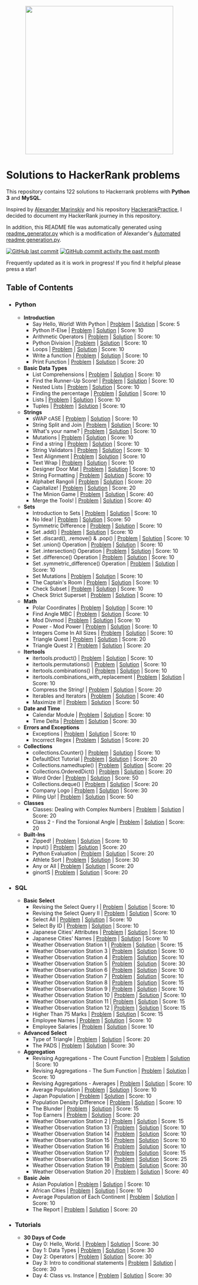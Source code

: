 <p align="center"><a href="https://www.hackerrank.com/itroulli"><img src="https://i0.wp.com/gradsingames.com/wp-content/uploads/2016/05/856771_668224053197841_1943699009_o.png" width="400"></a></p>

# Solutions to HackerRank problems
This repository contains 122 solutions to Hackerrank problems with **Python 3** and **MySQL**.

Inspired by [Alexander Marinskiy](https://github.com/marinskiy) and his repository [HackerankPractice](https://github.com/marinskiy/HackerrankPractice), I decided to document my HackerRank journey in this repository.

In addition, this README file was automatically generated using [readme_generator.py](https://github.com/itroulli/HackerRank/blob/master/readme_generator.py) which is a modification of Alexander's [Automated readme generation.py](https://github.com/marinskiy/HackerrankPractice/blob/master/Automated%20readme%20generation.py).

[![GitHub last commit](https://img.shields.io/github/last-commit/itroulli/HackerRank.svg)](https://github.com/itroulli/HackerRank) 
[![GitHub commit activity the past month](https://img.shields.io/github/commit-activity/m/itroulli/HackerRank.svg)](https://github.com/itroulli/HackerRank)

Frequently updated as it is work in progress! If you find it helpful please press a star!

## Table of Contents

- ### Python

    - **Introduction**
        - Say Hello, World! With Python | [Problem](https://www.hackerrank.com/challenges/py-hello-world/problem) | [Solution](https://github.com/itroulli/HackerRank/blob/master/Python/Introduction/001-Say_Hello_World_with_Python.py) | Score: 5
        - Python If-Else | [Problem](https://www.hackerrank.com/challenges/py-if-else/problem) | [Solution](https://github.com/itroulli/HackerRank/blob/master/Python/Introduction/002-Python_If-Else.py) | Score: 10
        - Arithmetic Operators | [Problem](https://www.hackerrank.com/challenges/python-arithmetic-operators/submissions/code/70402456) | [Solution](https://github.com/itroulli/HackerRank/blob/master/Python/Introduction/003-Arithmetic_Operators.py) | Score: 10
        - Python Division | [Problem](https://www.hackerrank.com/challenges/python-division/problem) | [Solution](https://github.com/itroulli/HackerRank/blob/master/Python/Introduction/004-Python_Division.py) | Score: 10
        - Loops | [Problem](https://www.hackerrank.com/challenges/python-loops/problem) | [Solution](https://github.com/itroulli/HackerRank/blob/master/Python/Introduction/005-Loops.py) | Score: 10
        - Write a function | [Problem](https://www.hackerrank.com/challenges/write-a-function/problem) | [Solution](https://github.com/itroulli/HackerRank/blob/master/Python/Introduction/006-Write_a_function.py) | Score: 10
        - Print Function | [Problem](https://www.hackerrank.com/challenges/python-print/problem) | [Solution](https://github.com/itroulli/HackerRank/blob/master/Python/Introduction/007-Print_function.py) | Score: 20
    - **Basic Data Types**
        - List Comprehensions | [Problem](https://www.hackerrank.com/challenges/list-comprehensions/problem) | [Solution](https://github.com/itroulli/HackerRank/blob/master/Python/Basic_Data_Types/001-list_comprehensions.py) | Score: 10
        - Find the Runner-Up Score! | [Problem](https://www.hackerrank.com/challenges/find-second-maximum-number-in-a-list/problem) | [Solution](https://github.com/itroulli/HackerRank/blob/master/Python/Basic_Data_Types/002-find_the_runner-up_score.py) | Score: 10
        - Nested Lists | [Problem](https://www.hackerrank.com/challenges/nested-list/problem) | [Solution](https://github.com/itroulli/HackerRank/blob/master/Python/Basic_Data_Types/003-nested_lists.py) | Score: 10
        - Finding the percentage | [Problem](https://www.hackerrank.com/challenges/finding-the-percentage/problem) | [Solution](https://github.com/itroulli/HackerRank/blob/master/Python/Basic_Data_Types/004-finding_the_percentage.py) | Score: 10
        - Lists | [Problem](https://www.hackerrank.com/challenges/python-lists/problem) | [Solution](https://github.com/itroulli/HackerRank/blob/master/Python/Basic_Data_Types/005-lists.py) | Score: 10
        - Tuples | [Problem](https://www.hackerrank.com/challenges/python-tuples/problem) | [Solution](https://github.com/itroulli/HackerRank/blob/master/Python/Basic_Data_Types/006-tuples.py) | Score: 10
    - **Strings**
        - sWAP cASE | [Problem](https://www.hackerrank.com/challenges/swap-case/problem) | [Solution](https://github.com/itroulli/HackerRank/blob/master/Python/Strings/001-swap_case.py) | Score: 10
        - String Split and Join | [Problem](https://www.hackerrank.com/challenges/python-string-split-and-join/problem) | [Solution](https://github.com/itroulli/HackerRank/blob/master/Python/Strings/002-string_split_and_join.py) | Score: 10
        - What's your name? | [Problem](https://www.hackerrank.com/challenges/whats-your-name/problem) | [Solution](https://github.com/itroulli/HackerRank/blob/master/Python/Strings/002-what_is_your_name.py) | Score: 10
        - Mutations | [Problem](https://www.hackerrank.com/challenges/python-mutations/problem) | [Solution](https://github.com/itroulli/HackerRank/blob/master/Python/Strings/003-mutations.py) | Score: 10
        - Find a string | [Problem](https://www.hackerrank.com/challenges/find-a-string/problem) | [Solution](https://github.com/itroulli/HackerRank/blob/master/Python/Strings/005-find_a_string.py) | Score: 10
        - String Validators | [Problem](https://www.hackerrank.com/challenges/string-validators/problem) | [Solution](https://github.com/itroulli/HackerRank/blob/master/Python/Strings/006-string_validators.py) | Score: 10
        - Text Alignment | [Problem](https://www.hackerrank.com/challenges/text-alignment/problem) | [Solution](https://github.com/itroulli/HackerRank/blob/master/Python/Strings/007-text_alignment.py) | Score: 10
        - Text Wrap | [Problem](https://www.hackerrank.com/challenges/text-wrap/problem) | [Solution](https://github.com/itroulli/HackerRank/blob/master/Python/Strings/008-text_wrap.py) | Score: 10
        - Designer Door Mat | [Problem](https://www.hackerrank.com/challenges/designer-door-mat/problem) | [Solution](https://github.com/itroulli/HackerRank/blob/master/Python/Strings/009-designer_door_mat.py) | Score: 10
        - String Formatting | [Problem](https://www.hackerrank.com/challenges/python-string-formatting/problem) | [Solution](https://github.com/itroulli/HackerRank/blob/master/Python/Strings/010-string_formatting.py) | Score: 10
        - Alphabet Rangoli | [Problem](https://www.hackerrank.com/challenges/alphabet-rangoli/problem) | [Solution](https://github.com/itroulli/HackerRank/blob/master/Python/Strings/011-alphabet_rangoli.py) | Score: 20
        - Capitalize! | [Problem](https://www.hackerrank.com/challenges/capitalize/problem) | [Solution](https://github.com/itroulli/HackerRank/blob/master/Python/Strings/012-capitalize!.py) | Score: 20
        - The Minion Game | [Problem](https://www.hackerrank.com/challenges/the-minion-game/problem) | [Solution](https://github.com/itroulli/HackerRank/blob/master/Python/Strings/013-the_minion_game.py) | Score: 40
        - Merge the Tools! | [Problem](https://www.hackerrank.com/challenges/merge-the-tools/problem) | [Solution](https://github.com/itroulli/HackerRank/blob/master/Python/Strings/014-merge_the_tools.py) | Score: 40
    - **Sets**
        - Introduction to Sets | [Problem](https://www.hackerrank.com/challenges/py-introduction-to-sets/problem) | [Solution](https://github.com/itroulli/HackerRank/blob/master/Python/Sets/001-introduction_to_sets.py) | Score: 10
        - No Idea! | [Problem](https://www.hackerrank.com/challenges/no-idea/problem) | [Solution](https://github.com/itroulli/HackerRank/blob/master/Python/Sets/002-no_idea.py) | Score: 50
        - Symmetric Difference | [Problem](https://www.hackerrank.com/challenges/symmetric-difference/problem) | [Solution](https://github.com/itroulli/HackerRank/blob/master/Python/Sets/003-symmetric_difference.py) | Score: 10
        - Set .add() | [Problem](https://www.hackerrank.com/challenges/py-set-add/problem) | [Solution](https://github.com/itroulli/HackerRank/blob/master/Python/Sets/004-set_add.py) | Score: 10
        - Set .discard(), .remove() & .pop() | [Problem](Problem:) | [Solution](https://github.com/itroulli/HackerRank/blob/master/Python/Sets/005-set_discard_remove_pop.py) | Score: 10
        - Set .union() Operation | [Problem](https://www.hackerrank.com/challenges/py-set-union/problem) | [Solution](https://github.com/itroulli/HackerRank/blob/master/Python/Sets/006-set_union_operation.py) | Score: 10
        - Set .intersection() Operation | [Problem](https://www.hackerrank.com/challenges/py-set-intersection-operation/problem) | [Solution](https://github.com/itroulli/HackerRank/blob/master/Python/Sets/007-set_intersection_operation.py) | Score: 10
        - Set .difference() Operation | [Problem](https://www.hackerrank.com/challenges/py-set-difference-operation/problem) | [Solution](https://github.com/itroulli/HackerRank/blob/master/Python/Sets/008-set_difference_operation.py) | Score: 10
        - Set .symmetric_difference() Operation | [Problem](https://www.hackerrank.com/challenges/py-set-symmetric-difference-operation/problem) | [Solution](https://github.com/itroulli/HackerRank/blob/master/Python/Sets/009-set_symmetric_difference_operation.py) | Score: 10
        - Set Mutations | [Problem](https://www.hackerrank.com/challenges/py-set-mutations/problem) | [Solution](https://github.com/itroulli/HackerRank/blob/master/Python/Sets/010-set_mutations.py) | Score: 10
        - The Captain's Room | [Problem](https://www.hackerrank.com/challenges/py-the-captains-room/problem) | [Solution](https://github.com/itroulli/HackerRank/blob/master/Python/Sets/011-the_captains_room.py) | Score: 10
        - Check Subset | [Problem](https://www.hackerrank.com/challenges/py-check-subset/problem) | [Solution](https://github.com/itroulli/HackerRank/blob/master/Python/Sets/012-check_subset.py) | Score: 10
        - Check Strict Superset | [Problem](https://www.hackerrank.com/challenges/py-check-strict-superset/problem) | [Solution](https://github.com/itroulli/HackerRank/blob/master/Python/Sets/013-check_strict_superset.py) | Score: 10
    - **Math**
        - Polar Coordinates | [Problem](https://www.hackerrank.com/challenges/polar-coordinates/problem) | [Solution](https://github.com/itroulli/HackerRank/blob/master/Python/Math/001-polar_coordinates.py) | Score: 10
        - Find Angle MBC | [Problem](https://www.hackerrank.com/challenges/find-angle/problem) | [Solution](https://github.com/itroulli/HackerRank/blob/master/Python/Math/002-find_angle_mbc.py) | Score: 10
        - Mod Divmod | [Problem](https://www.hackerrank.com/challenges/python-mod-divmod/problem) | [Solution](https://github.com/itroulli/HackerRank/blob/master/Python/Math/003-mod_divmod.py) | Score: 10
        - Power - Mod Power | [Problem](https://www.hackerrank.com/challenges/python-power-mod-power/problem) | [Solution](https://github.com/itroulli/HackerRank/blob/master/Python/Math/004-power_mod_power.py) | Score: 10
        - Integers Come In All Sizes | [Problem](https://www.hackerrank.com/challenges/python-integers-come-in-all-sizes/problem) | [Solution](https://github.com/itroulli/HackerRank/blob/master/Python/Math/005-integers_come_in_all_sizes.py) | Score: 10
        - Triangle Quest | [Problem](https://www.hackerrank.com/challenges/python-quest-1/problem) | [Solution](https://github.com/itroulli/HackerRank/blob/master/Python/Math/006-triangle_quest.py) | Score: 20
        - Triangle Quest 2 | [Problem](https://www.hackerrank.com/challenges/triangle-quest-2/problem) | [Solution](https://github.com/itroulli/HackerRank/blob/master/Python/Math/007-triangle_quest_2.py) | Score: 20
    - **Itertools**
        - itertools.product() | [Problem](https://www.hackerrank.com/challenges/itertools-product/problem) | [Solution](https://github.com/itroulli/HackerRank/blob/master/Python/Itertools/001-itertools_product.py) | Score: 10
        - itertools.permutations() | [Problem](https://www.hackerrank.com/challenges/itertools-permutations/problem) | [Solution](https://github.com/itroulli/HackerRank/blob/master/Python/Itertools/002-itertools_permutations.py) | Score: 10
        - itertools.combinations() | [Problem](https://www.hackerrank.com/challenges/itertools-combinations/problem) | [Solution](https://github.com/itroulli/HackerRank/blob/master/Python/Itertools/003-itertools_combinations.py) | Score: 10
        - itertools.combinations_with_replacement | [Problem](https://www.hackerrank.com/challenges/itertools-combinations-with-replacement/problem) | [Solution](https://github.com/itroulli/HackerRank/blob/master/Python/Itertools/004-itertools_combinations_with_replacement.py) | Score: 10
        - Compress the String! | [Problem](https://www.hackerrank.com/challenges/compress-the-string/problem) | [Solution](https://github.com/itroulli/HackerRank/blob/master/Python/Itertools/005-compress_the_string.py) | Score: 20
        - Iterables and Iterators | [Problem](https://www.hackerrank.com/challenges/iterables-and-iterators/problem) | [Solution](https://github.com/itroulli/HackerRank/blob/master/Python/Itertools/006-iterables_and_iterators.py) | Score: 40
        - Maximize it! | [Problem](https://www.hackerrank.com/challenges/maximize-it/problem) | [Solution](https://github.com/itroulli/HackerRank/blob/master/Python/Itertools/007-maximize_it.py) | Score: 50
    - **Date and Time**
        - Calendar Module | [Problem](https://www.hackerrank.com/challenges/calendar-module/problem) | [Solution](https://github.com/itroulli/HackerRank/blob/master/Python/Date_and_Time/001-calendar_module.py) | Score: 10
        - Time Delta | [Problem](https://www.hackerrank.com/challenges/python-time-delta/problem) | [Solution](https://github.com/itroulli/HackerRank/blob/master/Python/Date_and_Time/002-time_delta.py) | Score: 30
    - **Errors and Exceptions**
        - Exceptions | [Problem](https://www.hackerrank.com/challenges/exceptions/problem) | [Solution](https://github.com/itroulli/HackerRank/blob/master/Python/Errors_and_Exceptions/001-exceptions.py) | Score: 10
        - Incorrect Regex | [Problem](https://www.hackerrank.com/challenges/incorrect-regex/problem) | [Solution](https://github.com/itroulli/HackerRank/blob/master/Python/Errors_and_Exceptions/002-incorrect_regex.py) | Score: 20
    - **Collections**
        - collections.Counter() | [Problem](https://www.hackerrank.com/challenges/collections-counter/problem) | [Solution](https://github.com/itroulli/HackerRank/blob/master/Python/Collections/001-collections_counter.py) | Score: 10
        - DefaultDict Tutorial | [Problem](https://www.hackerrank.com/challenges/defaultdict-tutorial/problem) | [Solution](https://github.com/itroulli/HackerRank/blob/master/Python/Collections/002-defaultdict_tutorial.py) | Score: 20
        - Collections.namedtuple() | [Problem](https://www.hackerrank.com/challenges/py-collections-namedtuple/problem) | [Solution](https://github.com/itroulli/HackerRank/blob/master/Python/Collections/003-collections_namedtuple.py) | Score: 20
        - Collections.OrderedDict() | [Problem](https://www.hackerrank.com/challenges/py-collections-ordereddict/problem) | [Solution](https://github.com/itroulli/HackerRank/blob/master/Python/Collections/004-collections_ordereddict.py) | Score: 20
        - Word Order | [Problem](https://www.hackerrank.com/challenges/word-order/problem) | [Solution](https://github.com/itroulli/HackerRank/blob/master/Python/Collections/005-word_order.py) | Score: 50
        - Collections.deque() | [Problem](https://www.hackerrank.com/challenges/py-collections-deque/problem) | [Solution](https://github.com/itroulli/HackerRank/blob/master/Python/Collections/006-collections_deque.py) | Score: 20
        - Company Logo | [Problem](https://www.hackerrank.com/challenges/most-commons/problem) | [Solution](https://github.com/itroulli/HackerRank/blob/master/Python/Collections/007-company_logo.py) | Score: 30
        - Piling Up! | [Problem](https://www.hackerrank.com/challenges/piling-up/problem) | [Solution](https://github.com/itroulli/HackerRank/blob/master/Python/Collections/008-piling_up.py) | Score: 50
    - **Classes**
        - Classes: Dealing with Complex Numbers | [Problem](https://www.hackerrank.com/challenges/class-1-dealing-with-complex-numbers/problem) | [Solution](https://github.com/itroulli/HackerRank/blob/master/Python/Classes/001-dealing_with_complex_nums.py) | Score: 20
        - Class 2 - Find the Torsional Angle | [Problem](https://www.hackerrank.com/challenges/class-2-find-the-torsional-angle/problem) | [Solution](https://github.com/itroulli/HackerRank/blob/master/Python/Classes/002-%20find_the_torsional_angle.py) | Score: 20
    - **Built-Ins**
        - Zipped! | [Problem](https://www.hackerrank.com/challenges/zipped/problem) | [Solution](https://github.com/itroulli/HackerRank/blob/master/Python/Built-Ins/001-zipped.py) | Score: 10
        - Input() | [Problem](https://www.hackerrank.com/challenges/input/problem) | [Solution](https://github.com/itroulli/HackerRank/blob/master/Python/Built-Ins/002-input.py) | Score: 20
        - Python Evaluation | [Problem](https://www.hackerrank.com/challenges/python-eval/problem) | [Solution](https://github.com/itroulli/HackerRank/blob/master/Python/Built-Ins/003-python_evaluation.py) | Score: 20
        - Athlete Sort | [Problem](https://www.hackerrank.com/challenges/python-sort-sort/problem) | [Solution](https://github.com/itroulli/HackerRank/blob/master/Python/Built-Ins/004-athlete_sort.py) | Score: 30
        - Any or All | [Problem](https://www.hackerrank.com/challenges/any-or-all/problem) | [Solution](https://github.com/itroulli/HackerRank/blob/master/Python/Built-Ins/005-any_or_all.py) | Score: 20
        - ginortS | [Problem](https://www.hackerrank.com/challenges/ginorts/problem) | [Solution](https://github.com/itroulli/HackerRank/blob/master/Python/Built-Ins/006-ginorts.py) | Score: 20
- ### SQL

    - **Basic Select**
        - Revising the Select Query I | [Problem](https://www.hackerrank.com/challenges/revising-the-select-query/problem) | [Solution](https://github.com/itroulli/HackerRank/blob/master/SQL/Basic_Select/001-revising_the_select_query_i.sql) | Score: 10
        - Revising the Select Query II | [Problem](https://www.hackerrank.com/challenges/revising-the-select-query-2/problem) | [Solution](https://github.com/itroulli/HackerRank/blob/master/SQL/Basic_Select/002-revising_the_select_query_ii.sql) | Score: 10
        - Select All | [Problem](https://www.hackerrank.com/challenges/select-all-sql/problem) | [Solution](https://github.com/itroulli/HackerRank/blob/master/SQL/Basic_Select/003-select_all.sql) | Score: 10
        - Select By ID | [Problem](https://www.hackerrank.com/challenges/select-by-id/problem) | [Solution](https://github.com/itroulli/HackerRank/blob/master/SQL/Basic_Select/004-select_by_id.sql) | Score: 10
        - Japanese Cities' Attributes | [Problem](https://www.hackerrank.com/challenges/japanese-cities-attributes/problem) | [Solution](https://github.com/itroulli/HackerRank/blob/master/SQL/Basic_Select/005-japanese_cities_attributes.sql) | Score: 10
        - Japanese Cities' Names | [Problem](https://www.hackerrank.com/challenges/japanese-cities-name/problem) | [Solution](https://github.com/itroulli/HackerRank/blob/master/SQL/Basic_Select/006-japanese_cities_names.sql) | Score: 10
        - Weather Observation Station 1 | [Problem](https://www.hackerrank.com/challenges/weather-observation-station-1/problem) | [Solution](https://github.com/itroulli/HackerRank/blob/master/SQL/Basic_Select/007-weather_observation_station_1.sql) | Score: 15
        - Weather Observation Station 3 | [Problem](https://www.hackerrank.com/challenges/weather-observation-station-3/problem) | [Solution](https://github.com/itroulli/HackerRank/blob/master/SQL/Basic_Select/008-weather_observation_station_3.sql) | Score: 10
        - Weather Observation Station 4 | [Problem](https://www.hackerrank.com/challenges/weather-observation-station-4/problem) | [Solution](https://github.com/itroulli/HackerRank/blob/master/SQL/Basic_Select/009-weather_observation_station_4.sql) | Score: 10
        - Weather Observation Station 5 | [Problem](https://www.hackerrank.com/challenges/weather-observation-station-5/problem) | [Solution](https://github.com/itroulli/HackerRank/blob/master/SQL/Basic_Select/010-weather_observation_station_5.sql) | Score: 30
        - Weather Observation Station 6 | [Problem](https://www.hackerrank.com/challenges/weather-observation-station-6/problem) | [Solution](https://github.com/itroulli/HackerRank/blob/master/SQL/Basic_Select/011-weather_observation_station_6.sql) | Score: 10
        - Weather Observation Station 7 | [Problem](https://www.hackerrank.com/challenges/weather-observation-station-7/problem) | [Solution](https://github.com/itroulli/HackerRank/blob/master/SQL/Basic_Select/012-weather_observation_station_7.sql) | Score: 10
        - Weather Observation Station 8 | [Problem](https://www.hackerrank.com/challenges/weather-observation-station-8/problem) | [Solution](https://github.com/itroulli/HackerRank/blob/master/SQL/Basic_Select/013-weather_observation_station_8.sql) | Score: 15
        - Weather Observation Station 9 | [Problem](https://www.hackerrank.com/challenges/weather-observation-station-9/problem) | [Solution](https://github.com/itroulli/HackerRank/blob/master/SQL/Basic_Select/014-weather_observation_station_9.sql) | Score: 10
        - Weather Observation Station 10 | [Problem](https://www.hackerrank.com/challenges/weather-observation-station-10/problem) | [Solution](https://github.com/itroulli/HackerRank/blob/master/SQL/Basic_Select/015-weather_observation_station_10.sql) | Score: 10
        - Weather Observation Station 11 | [Problem](https://www.hackerrank.com/challenges/weather-observation-station-11/problem) | [Solution](https://github.com/itroulli/HackerRank/blob/master/SQL/Basic_Select/016-weather_observation_station_11.sql) | Score: 15
        - Weather Observation Station 12 | [Problem](https://www.hackerrank.com/challenges/weather-observation-station-12/problem) | [Solution](https://github.com/itroulli/HackerRank/blob/master/SQL/Basic_Select/017-weather_observation_station_12.sql) | Score: 15
        - Higher Than 75 Marks | [Problem](https://www.hackerrank.com/challenges/more-than-75-marks/problem) | [Solution](https://github.com/itroulli/HackerRank/blob/master/SQL/Basic_Select/018-higher_than_75_marks.sql) | Score: 15
        - Employee Names | [Problem](https://www.hackerrank.com/challenges/name-of-employees/problem) | [Solution](https://github.com/itroulli/HackerRank/blob/master/SQL/Basic_Select/019-employee_names.sql) | Score: 10
        - Employee Salaries | [Problem](https://www.hackerrank.com/challenges/salary-of-employees/problem) | [Solution](https://github.com/itroulli/HackerRank/blob/master/SQL/Basic_Select/020-employee_salaries.sql) | Score: 10
    - **Advanced Select**
        - Type of Triangle | [Problem](https://www.hackerrank.com/challenges/what-type-of-triangle/problem) | [Solution](https://github.com/itroulli/HackerRank/blob/master/SQL/Advanced_Select/001-type_of_triangle.sql) | Score: 20
        - The PADS | [Problem](https://www.hackerrank.com/challenges/the-pads/problem) | [Solution](https://github.com/itroulli/HackerRank/blob/master/SQL/Advanced_Select/002-the_pads.sql) | Score: 30
    - **Aggregation**
        - Revising Aggregations - The Count Function | [Problem](https://www.hackerrank.com/challenges/revising-aggregations-the-count-function/problem) | [Solution](https://github.com/itroulli/HackerRank/blob/master/SQL/Aggregation/001-revising_aggregations_count.sql) | Score: 10
        - Revising Aggregations - The Sum Function | [Problem](https://www.hackerrank.com/challenges/revising-aggregations-sum/problem) | [Solution](https://github.com/itroulli/HackerRank/blob/master/SQL/Aggregation/002-revising_aggregations_sum.sql) | Score: 10
        - Revising Aggregations - Averages | [Problem](https://www.hackerrank.com/challenges/revising-aggregations-the-average-function/problem) | [Solution](https://github.com/itroulli/HackerRank/blob/master/SQL/Aggregation/003-revising_aggregations_averages.sql) | Score: 10
        - Average Population | [Problem](https://www.hackerrank.com/challenges/average-population/problem) | [Solution](https://github.com/itroulli/HackerRank/blob/master/SQL/Aggregation/004-average_population.sql) | Score: 10
        - Japan Population | [Problem](https://www.hackerrank.com/challenges/japan-population/problem) | [Solution](https://github.com/itroulli/HackerRank/blob/master/SQL/Aggregation/005-japan_population.sql) | Score: 10
        - Population Density Difference | [Problem](https://www.hackerrank.com/challenges/population-density-difference/problem) | [Solution](https://github.com/itroulli/HackerRank/blob/master/SQL/Aggregation/006-population_density_difference.sql) | Score: 10
        - The Blunder | [Problem](https://www.hackerrank.com/challenges/the-blunder/problem) | [Solution](https://github.com/itroulli/HackerRank/blob/master/SQL/Aggregation/007-the_blunder.sql) | Score: 15
        - Top Earners | [Problem](https://www.hackerrank.com/challenges/earnings-of-employees/problem) | [Solution](https://github.com/itroulli/HackerRank/blob/master/SQL/Aggregation/008-top_earners.sql) | Score: 20
        - Weather Observation Station 2 | [Problem](https://www.hackerrank.com/challenges/weather-observation-station-2/problem) | [Solution](https://github.com/itroulli/HackerRank/blob/master/SQL/Aggregation/009-weather_observation_station_2.sql) | Score: 15
        - Weather Observation Station 13 | [Problem](https://www.hackerrank.com/challenges/weather-observation-station-13/problem) | [Solution](https://github.com/itroulli/HackerRank/blob/master/SQL/Aggregation/010-weather_observation_station_13.sql) | Score: 10
        - Weather Observation Station 14 | [Problem](https://www.hackerrank.com/challenges/weather-observation-station-14/problem) | [Solution](https://github.com/itroulli/HackerRank/blob/master/SQL/Aggregation/011-weather_observation_station_14.sql) | Score: 10
        - Weather Observation Station 15 | [Problem](https://www.hackerrank.com/challenges/weather-observation-station-15/problem) | [Solution](https://github.com/itroulli/HackerRank/blob/master/SQL/Aggregation/012-weather_observation_station_15.sql) | Score: 10
        - Weather Observation Station 16 | [Problem](https://www.hackerrank.com/challenges/weather-observation-station-16/problem) | [Solution](https://github.com/itroulli/HackerRank/blob/master/SQL/Aggregation/013-weather_observation_statiom_16.sql) | Score: 10
        - Weather Observation Station 17 | [Problem](https://www.hackerrank.com/challenges/weather-observation-station-17/problem) | [Solution](https://github.com/itroulli/HackerRank/blob/master/SQL/Aggregation/014-weather_observation_station_17.sql) | Score: 15
        - Weather Observation Station 18 | [Problem](https://www.hackerrank.com/challenges/weather-observation-station-18/problem) | [Solution](https://github.com/itroulli/HackerRank/blob/master/SQL/Aggregation/014-weather_observation_station_18.sql) | Score: 25
        - Weather Observation Station 19 | [Problem](https://www.hackerrank.com/challenges/weather-observation-station-19/problem) | [Solution](https://github.com/itroulli/HackerRank/blob/master/SQL/Aggregation/015-weather_observation_station_19.sql) | Score: 30
        - Weather Observation Station 20 | [Problem](https://www.hackerrank.com/challenges/weather-observation-station-20/problem) | [Solution](https://github.com/itroulli/HackerRank/blob/master/SQL/Aggregation/016-weather_observation_station_20.sql) | Score: 40
    - **Basic Join**
        - Asian Population | [Problem](https://www.hackerrank.com/challenges/asian-population/problem) | [Solution](https://github.com/itroulli/HackerRank/blob/master/SQL/Basic_Join/001-asian_population.sql) | Score: 10
        - African Cities | [Problem](https://www.hackerrank.com/challenges/african-cities/problem) | [Solution](https://github.com/itroulli/HackerRank/blob/master/SQL/Basic_Join/002-african_cities.sql) | Score: 10
        - Average Population of Each Continent | [Problem](https://www.hackerrank.com/challenges/average-population-of-each-continent/problem) | [Solution](https://github.com/itroulli/HackerRank/blob/master/SQL/Basic_Join/003-average_population_of_each_continent.sql) | Score: 10
        - The Report | [Problem](https://www.hackerrank.com/challenges/the-report/problem) | [Solution](https://github.com/itroulli/HackerRank/blob/master/SQL/Basic_Join/004-the_report.sql) | Score: 20
- ### Tutorials

    - **30 Days of Code**
        - Day 0: Hello, World. | [Problem](https://www.hackerrank.com/challenges/30-hello-world/problem) | [Solution](https://github.com/itroulli/HackerRank/blob/master/Tutorials/30_Days_of_Code/000-hello_world.py) | Score: 30
        - Day 1: Data Types | [Problem](https://www.hackerrank.com/challenges/30-data-types/problem) | [Solution](https://github.com/itroulli/HackerRank/blob/master/Tutorials/30_Days_of_Code/001-data_types.py) | Score: 30
        - Day 2: Operators | [Problem](https://www.hackerrank.com/challenges/30-operators/problem) | [Solution](https://github.com/itroulli/HackerRank/blob/master/Tutorials/30_Days_of_Code/002-operators.py) | Score: 30
        - Day 3: Intro to conditional statements | [Problem](https://www.hackerrank.com/challenges/30-conditional-statements/problem) | [Solution](https://github.com/itroulli/HackerRank/blob/master/Tutorials/30_Days_of_Code/003-intro_to_conditionals.py) | Score: 30
        - Day 4: Class vs. Instance | [Problem](https://www.hackerrank.com/challenges/30-class-vs-instance/problem) | [Solution](https://github.com/itroulli/HackerRank/blob/master/Tutorials/30_Days_of_Code/004-class_vs_instance.py) | Score: 30
